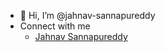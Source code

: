 - 👋 Hi, I’m @jahnav-sannapureddy
- Connect with me
    -  <a href="https://www.linkedin.com/in/jahnav-sannapureddy/">Jahnav Sannapureddy</a>
